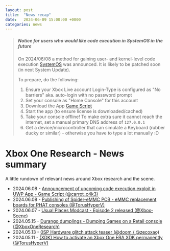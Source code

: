 ```yaml
---
layout: post
title:  "News recap"
date:   2024-06-09 15:00:00 +0000
categories: news
---
```


> ##### Notice for users who would like code execution in SystemOS in the future
>
> On 2024/06/08 a method for gaining user- and kernel-level code execution [SystemOS](https://xboxoneresearch.github.io/wiki/operating-system/xbox-operating-system/#system) was announced.
> It is likely to be patched soon (in next System Update).
>
> To prepare, do the following:
> 1. Ensure your Xbox Live account Login-Type is configured as "No barriers" aka. auto-login with no password prompt
> 2. Set your console as "Home Console" for this account
> 3. Download the App [Game Script](https://apps.microsoft.com/detail/9pb1gw72nv4w)
> 4. Start the app (to ensure license is downloaded/cached)
> 5. Take your console offline! To make extra sure it cannot reach the internet, set a manual primary DNS address of `127.0.0.1`
> 6. Get a device/microcontroller that can simulate a Keyboard (rubber ducky or similar) - otherwise you have to type a lot manually :D

# Xbox One Research - News summary

A little rundown of relevant news around Xbox research and the scene.

- 2024.06.08 - [Announcement of upcoming code execution exploit in UWP App - Game Script (@carrot_c4k3)](https://xboxoneresearch.github.io/wiki/exploits/game-script-code-exec/)
- 2024.06.08 - [Publishing of Spider-eMMC PCB - eMMC replacement boards for PHAT consoles (@TorusHyperV)](https://github.com/xboxoneresearch/Spider-eMMC)
- 2024.06.07 - [Usual Places Modcast - Episode 2 released (@Xbox-Scene)](https://www.reddit.com/r/originalxbox/comments/1daucm4/the_usual_places_modcast_episode_2_is_out_now_a/)
- 2024.05.15 - [Durango dumplings - Dumping Games on a Retail console (@XboxOneResearch)](https://xboxoneresearch.github.io/games/2024/05/15/xbox-dump-games.html)
- 2024.05.13 - [0SP Hardware glitch attack teaser (@doom / @zecoxao)](https://x.com/notnotzecoxao/status/1789845232382517330)
- 2024.05.11 - [(XDK) How to activate an Xbox One ERA XDK permanently (@TorusHyperV)](https://torushyperv.github.io/xb1-xdk-activation-trick/xb1-xdk-activation-trick.html)